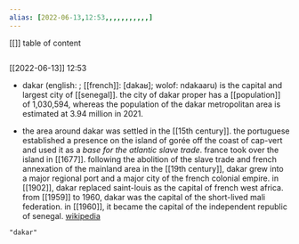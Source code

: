 ```yaml
---
alias: [2022-06-13,12:53,,,,,,,,,,,]
---
```

[[]]
table of content
```toc
```

[[2022-06-13]] 12:53
- dakar (english:  ; [[french]]: [dakaʁ]; wolof: ndakaaru) is the capital and largest city of [[senegal]]. the city of dakar proper has a [[population]] of 1,030,594, whereas the population of the dakar metropolitan area is estimated at 3.94 million in 2021.

- the area around dakar was settled in the [[15th century]]. the portuguese established a presence on the island of gorée off the coast of cap-vert and used it as a *base for the atlantic slave trade*. france took over the island in [[1677]]. following the abolition of the slave trade and french annexation of the mainland area in the [[19th century]], dakar grew into a major regional port and a major city of the french colonial empire. in [[1902]], dakar replaced saint-louis as the capital of french west africa. from [[1959]] to 1960, dakar was the capital of the short-lived mali federation. in [[1960]], it became the capital of the independent republic of senegal.
[wikipedia](https://en.wikipedia.org/wiki/dakar)
```query
"dakar"
```